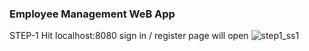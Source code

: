 ### Employee Management WeB App

STEP-1
Hit localhost:8080
sign in / register page will open
![step1_ss1](https://github.com/ktanay01/EmployeeManagementWebApp/assets/67087309/dbf52ed0-dff9-46c8-bf0e-2f05bdd77c30)
